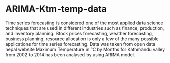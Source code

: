 # ARIMA-Ktm-temp-data
Time series forecasting is considered one of the most applied data science techniques that are used in different 
industries such as finance, production, and inventory planning. Stock prices forecasting, weather forecasting, 
business planning, resource allocation is only a few of the many possible applications for time series forecasting. 
Data was taken from open data nepal website 
Maximum Temperature in °C by Months for Kathmandu valley from 2002 to 2014 has been analysed by using ARIMA model.
